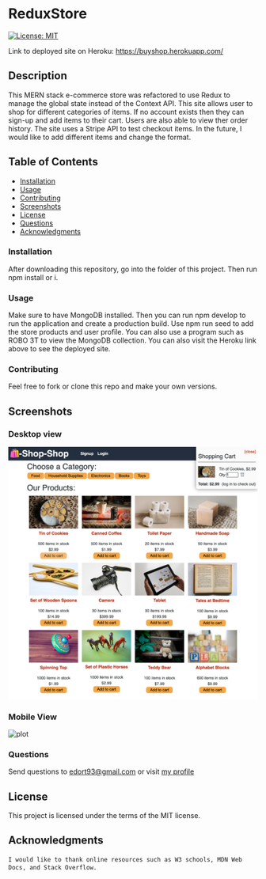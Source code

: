 # ReduxStore

[![License: MIT](https://img.shields.io/badge/License-MIT-brightgreen.svg)](https://opensource.org/licenses/MIT)

Link to deployed site on Heroku: https://buyshop.herokuapp.com/


## Description
This MERN stack e-commerce store was refactored to use Redux to manage the global state instead of the Context API. This site allows user to shop for different categories of items. If no account exists then they can sign-up and add items to their cart. Users are also able to view ther order history. The site uses a Stripe API to test checkout items. In the future, I would like to add different items and change the format. 

## Table of Contents
- [Installation](#installation)
- [Usage](#usage)
- [Contributing](#contributing)
- [Screenshots](#screenshots)
- [License](#license)
- [Questions](#questions)
- [Acknowledgments](#acknowledgments)

### Installation
After downloading this repository, go into the folder of this project. Then run npm install or i. 

### Usage
Make sure to have MongoDB installed. Then you can run npm develop to run the application and create a production build. Use npm run seed to add the store products and user profile. You can also use a program such as ROBO 3T to view the MongoDB collection. You can also visit the Heroku link above to see the deployed site. 

### Contributing
Feel free to fork or clone this repo and make your own versions.


## Screenshots

### Desktop view

![plot](assets/images/shopdesktop.png)


### Mobile View

![plot](assets/images/shopmobile.png)


### Questions

Send questions to edort93@gmail.com or visit <a href="https://github.com/edgarO93" target= "_blank" >my profile </a><br>

## License
This project is licensed under the terms of the MIT license.

## Acknowledgments
~~~
I would like to thank online resources such as W3 schools, MDN Web Docs, and Stack Overflow.
~~~
